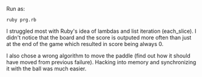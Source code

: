 Run as:
```
ruby prg.rb
```

I struggled most with Ruby's idea of lambdas and list iteration (each_slice).
I didn't notice that the board and the score is outputed more often than just at the end of the game which resulted in score being always 0.

I also chose a wrong algorithm to move the paddle (find out how it should have moved from previous failure).
Hacking into memory and synchronizing it with the ball was much easier.
